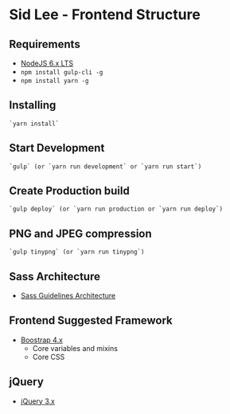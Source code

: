 # Sid Lee - Frontend Structure

## Requirements
- [NodeJS 6.x LTS](https://nodejs.org/en/)
- `npm install gulp-cli -g`
- `npm install yarn -g`

## Installing
    `yarn install`

## Start Development
    `gulp` (or `yarn run development` or `yarn run start`)
    
## Create Production build
    `gulp deploy` (or `yarn run production or `yarn run deploy`)
    
## PNG and JPEG compression
    `gulp tinypng` (or `yarn run tinypng`)

## Sass Architecture
- [Sass Guidelines Architecture](https://sass-guidelin.es/#architecture)
    
## Frontend Suggested Framework
- [Boostrap 4.x](https://getbootstrap.com/)
    - Core variables and mixins
    - Core CSS
    
## jQuery
- [jQuery 3.x](https://code.jquery.com/)
